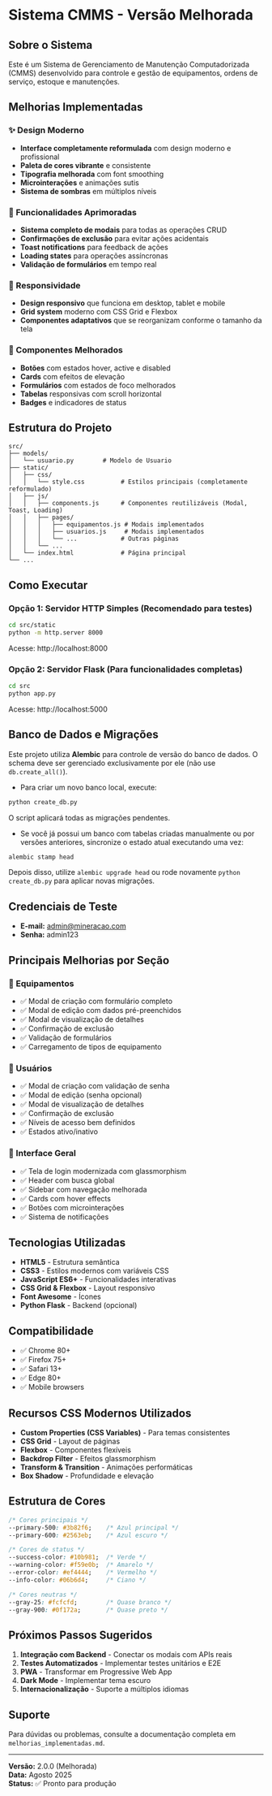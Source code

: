 # Sistema CMMS - Versão Melhorada

## Sobre o Sistema

Este é um Sistema de Gerenciamento de Manutenção Computadorizada (CMMS) desenvolvido para controle e gestão de equipamentos, ordens de serviço, estoque e manutenções.

## Melhorias Implementadas

### ✨ Design Moderno
- **Interface completamente reformulada** com design moderno e profissional
- **Paleta de cores vibrante** e consistente
- **Tipografia melhorada** com font smoothing
- **Microinterações** e animações sutis
- **Sistema de sombras** em múltiplos níveis

### 🎯 Funcionalidades Aprimoradas
- **Sistema completo de modais** para todas as operações CRUD
- **Confirmações de exclusão** para evitar ações acidentais
- **Toast notifications** para feedback de ações
- **Loading states** para operações assíncronas
- **Validação de formulários** em tempo real

### 📱 Responsividade
- **Design responsivo** que funciona em desktop, tablet e mobile
- **Grid system** moderno com CSS Grid e Flexbox
- **Componentes adaptativos** que se reorganizam conforme o tamanho da tela

### 🎨 Componentes Melhorados
- **Botões** com estados hover, active e disabled
- **Cards** com efeitos de elevação
- **Formulários** com estados de foco melhorados
- **Tabelas** responsivas com scroll horizontal
- **Badges** e indicadores de status

## Estrutura do Projeto

```
src/
├── models/
│   └── usuario.py        # Modelo de Usuario
├── static/
│   ├── css/
│   │   └── style.css          # Estilos principais (completamente reformulado)
│   ├── js/
│   │   ├── components.js      # Componentes reutilizáveis (Modal, Toast, Loading)
│   │   ├── pages/
│   │   │   ├── equipamentos.js # Modais implementados
│   │   │   ├── usuarios.js     # Modais implementados
│   │   │   └── ...            # Outras páginas
│   │   └── ...
│   └── index.html             # Página principal
└── ...
```

## Como Executar

### Opção 1: Servidor HTTP Simples (Recomendado para testes)
```bash
cd src/static
python -m http.server 8000
```
Acesse: http://localhost:8000

### Opção 2: Servidor Flask (Para funcionalidades completas)
```bash
cd src
python app.py
```
Acesse: http://localhost:5000

## Banco de Dados e Migrações

Este projeto utiliza **Alembic** para controle de versão do banco de dados. O
schema deve ser gerenciado exclusivamente por ele (não use `db.create_all()`).

- Para criar um novo banco local, execute:

```bash
python create_db.py
```

  O script aplicará todas as migrações pendentes.

- Se você já possui um banco com tabelas criadas manualmente ou por versões
  anteriores, sincronize o estado atual executando uma vez:

```bash
alembic stamp head
```

  Depois disso, utilize `alembic upgrade head` ou rode novamente
  `python create_db.py` para aplicar novas migrações.

## Credenciais de Teste

- **E-mail:** admin@mineracao.com
- **Senha:** admin123

## Principais Melhorias por Seção

### 🔧 Equipamentos
- ✅ Modal de criação com formulário completo
- ✅ Modal de edição com dados pré-preenchidos
- ✅ Modal de visualização de detalhes
- ✅ Confirmação de exclusão
- ✅ Validação de formulários
- ✅ Carregamento de tipos de equipamento

### 👥 Usuários
- ✅ Modal de criação com validação de senha
- ✅ Modal de edição (senha opcional)
- ✅ Modal de visualização de detalhes
- ✅ Confirmação de exclusão
- ✅ Níveis de acesso bem definidos
- ✅ Estados ativo/inativo

### 🎨 Interface Geral
- ✅ Tela de login modernizada com glassmorphism
- ✅ Header com busca global
- ✅ Sidebar com navegação melhorada
- ✅ Cards com hover effects
- ✅ Botões com microinterações
- ✅ Sistema de notificações

## Tecnologias Utilizadas

- **HTML5** - Estrutura semântica
- **CSS3** - Estilos modernos com variáveis CSS
- **JavaScript ES6+** - Funcionalidades interativas
- **CSS Grid & Flexbox** - Layout responsivo
- **Font Awesome** - Ícones
- **Python Flask** - Backend (opcional)

## Compatibilidade

- ✅ Chrome 80+
- ✅ Firefox 75+
- ✅ Safari 13+
- ✅ Edge 80+
- ✅ Mobile browsers

## Recursos CSS Modernos Utilizados

- **Custom Properties (CSS Variables)** - Para temas consistentes
- **CSS Grid** - Layout de páginas
- **Flexbox** - Componentes flexíveis
- **Backdrop Filter** - Efeitos glassmorphism
- **Transform & Transition** - Animações performáticas
- **Box Shadow** - Profundidade e elevação

## Estrutura de Cores

```css
/* Cores principais */
--primary-500: #3b82f6;    /* Azul principal */
--primary-600: #2563eb;    /* Azul escuro */

/* Cores de status */
--success-color: #10b981;  /* Verde */
--warning-color: #f59e0b;  /* Amarelo */
--error-color: #ef4444;    /* Vermelho */
--info-color: #06b6d4;     /* Ciano */

/* Cores neutras */
--gray-25: #fcfcfd;        /* Quase branco */
--gray-900: #0f172a;       /* Quase preto */
```

## Próximos Passos Sugeridos

1. **Integração com Backend** - Conectar os modais com APIs reais
2. **Testes Automatizados** - Implementar testes unitários e E2E
3. **PWA** - Transformar em Progressive Web App
4. **Dark Mode** - Implementar tema escuro
5. **Internacionalização** - Suporte a múltiplos idiomas

## Suporte

Para dúvidas ou problemas, consulte a documentação completa em `melhorias_implementadas.md`.

---

**Versão:** 2.0.0 (Melhorada)  
**Data:** Agosto 2025  
**Status:** ✅ Pronto para produção


